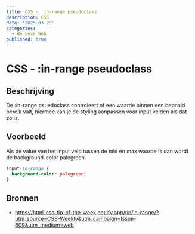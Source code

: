 ```yaml
---
title: CSS - :in-range pseudoclass
description: CSS
date: '2025-03-29'
categories:
  - We Love Web
published: true
---
```


# CSS - :in-range pseudoclass

## Beschrijving
De :in-range psuedoclass controleert of een waarde binnen een bepaald bereik valt, hiermee kan je de styling 
aanpassen voor input velden als dat zo is.

## Voorbeeld
Als de value van het input veld tussen de min en max waarde is dan wordt de background-color palegreen.

```css
input:in-range {
  background-color: palegreen;
}
```

## Bronnen
- https://html-css-tip-of-the-week.netlify.app/tip/in-range/?utm_source=CSS-Weekly&utm_campaign=Issue-609&utm_medium=web
